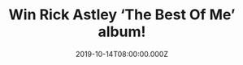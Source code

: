 ---
campaign-uuid: "c-3611af30-f400-439e-bcb6-37a521ad9ad6"
type: "Competition"
category: "Music"
date: "2019-10-14T08:00:00.000Z"
end-date: "2019-11-14T23:59:00.000Z"
disable-form: false
is_promoted: false
has_entry_page: true
title: "Win Rick Astley ‘The Best Of Me’ album!"
competition-description: "<p>Rick celebrates his extraordinary story with the release\
  \ of the new career-spanning compilation 'The Best of Me'. It charts his initial\
  \ run of 8 consecutive UK Top 10 hits that started with 'Never Gonna Give You Up',\
  \ alongside recent fan favourites such as 'Keep Singing', 'Angels On My Side' and\
  \ 'Try'. It also digs into some deep cuts too, such as 'Lights Out' from 2010.</p>\n\
  <p>We are giving away a copy of Rick’s record to one lucky member to win. Click\
  \ below and it could be yours!</p>\n"
hero-header: "Win Rick Astley ‘The Best Of Me’ album!"
terms-confirmation: "N/A"
banner-img: "https://assets.expresslyapp.com/asset-96da4b19-317e-4f60-8534-d900b8f45130.jpg"
logo-left-href: "http://club.expressly.io"
logo-left-image: "https://assets.expresslyapp.com/asset-7a5f1ef7-bfb2-45bc-894b-5f27b62a1d41.jpg"
logo-left-title: "Expressly Club"
bg-image-hero: "https://assets.expresslyapp.com/asset-46376060-d83f-4cd7-a9fc-de8b6efccf8f.jpg"
bg-image-first: "https://assets.expresslyapp.com/asset-923a8497-c172-494e-aa72-48b23f5d29c9.jpg"
section1-content: "<p>The set is bookended with a step into the past and an eye to\
  \ the future. Again entirely self-written, produced and performed, opening track\
  \ 'Every One of Us' is a brand new song that shows that the power of Rick Astley\
  \ 2.0 is undiminished. And it closes with a new 'Pianoforte' take on 'Never Gonna\
  \ Give You Up'. Dropping the peppy '80s beats for an intimate piano arrangement\
  \ captures it in a new light, its inner heartbreak becoming all the more apparent.</p>\n\
  <p>Want it? We are giving away a copy of Rick Astley’s brand new record ‘The Best\
  \ Of Me’ to one lucky member. Think no more and the below for a chance to taking\
  \ it home with you.</p>\n<p>Good luck!</p>\n"
entry-title: "Win Rick Astley ‘The Best Of Me’ album!"
entry-content: "<p>Enter the draw to win Rick Astley ‘The Best Of Me’ album by completing\
  \ the form below before 23:59 on the 14th of November 2019.</p>\n"
has-winner: false
prize-description: "Rick Astley ‘The Best Of Me’ album!"
special-conditions: "Multiple entries are allowed up to one every day.\r\n\r\nThis\
  \ competition is also available on: http://aaa.nme.com/competitons/rick-astley-the-best-of-me"
country-restrictions:
- "GB"
---
